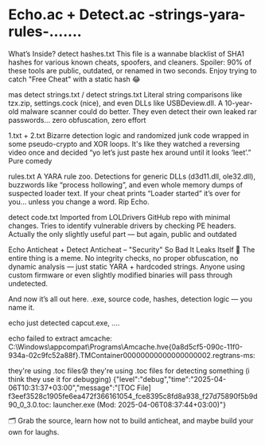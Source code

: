 # Echo.ac + Detect.ac -strings-yara-rules-.......


What’s Inside?
detect hashes.txt
This file is a wannabe blacklist of SHA1 hashes for various known cheats, spoofers, and cleaners. Spoiler: 90% of these tools are public, outdated, or renamed in two seconds. Enjoy trying to catch "Free Cheat" with a static hash 😂​

mas detect strings.txt / detect strings.txt
Literal string comparisons like tzx.zip, settings.cock (nice), and even DLLs like USBDeview.dll. A 10-year-old malware scanner could do better. They even detect their own leaked rar passwords... zero obfuscation, zero effort​​

1.txt + 2.txt
Bizarre detection logic and randomized junk code wrapped in some pseudo-crypto and XOR loops. It's like they watched a reversing video once and decided “yo let’s just paste hex around until it looks ‘leet’.” Pure comedy​​

rules.txt
A YARA rule zoo. Detections for generic DLLs (d3d11.dll, ole32.dll), buzzwords like “process hollowing”, and even whole memory dumps of suspected loader text. If your cheat prints “Loader started” it’s over for you… unless you change a word. Rip Echo.​

detect code.txt
Imported from LOLDrivers GitHub repo with minimal changes. Tries to identify vulnerable drivers by checking PE headers. Actually the only slightly useful part — but again, public and outdated​

Echo Anticheat + Detect Anticheat – "Security" So Bad It Leaks Itself 🫠
The entire thing is a meme. No integrity checks, no proper obfuscation, no dynamic analysis — just static YARA + hardcoded strings. Anyone using custom firmware or even slightly modified binaries will pass through undetected.

And now it’s all out here. .exe, source code, hashes, detection logic — you name it.

echo just detected capcut.exe, ....

echo failed to extract amcache: C:\Windows\appcompat\Programs\Amcache.hve{0a8d5cf5-090c-11f0-934a-02c9fc52a88f}.TMContainer00000000000000000002.regtrans-ms:

they're using .toc files😰 they're using .toc files for detecting something (i think they use it for debugging)
{"level":"debug","time":"2025-04-06T10:31:37+03:00","message":"[TOC File] f3eef3528c1905fe6ea472f366161054_fce8395c8fd8a938_f27d75890f5b9d90_0_3.0.toc: launcher.exe (Mod: 2025-04-06T08:37:44+03:00)"}

🗂️ Grab the source, learn how not to build anticheat, and maybe build your own for laughs.




